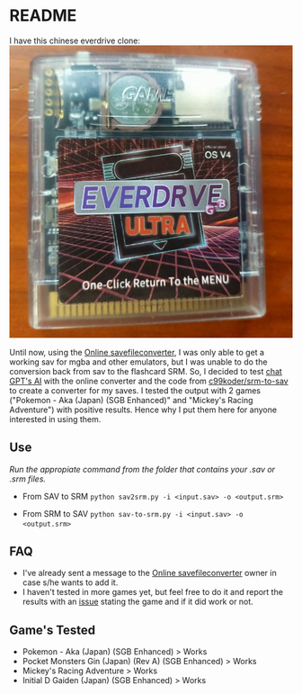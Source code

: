 # README

I have this chinese everdrive clone:  
![Clone Everdrive Picture](https://github.com/Bunkai9448/FlashcardGBsav2srm/blob/main/everdrive.jpg)

Until now, using the [Online savefileconverter](https://savefileconverter.com/#/srm-sav), I was only able to get a working sav for
mgba and other emulators, but I was unable to do the conversion back from sav to the flashcard SRM. So, I decided to test 
[chat GPT's AI](https://chatgpt.com/) with the online converter and the code from [c99koder/srm-to-sav](https://github.com/c99koder/srm-to-sav) to 
create a converter for my saves. I tested the output with 2 games ("Pokemon - Aka (Japan) (SGB Enhanced)" and "Mickey's Racing Adventure") with positive results. Hence why I put them here for anyone interested in using them.

## Use
*Run the appropiate command from the folder that contains your .sav or .srm files.*

- From SAV to SRM
`python sav2srm.py -i <input.sav> -o <output.srm>`

- From SRM to SAV
`python sav-to-srm.py -i <input.sav> -o <output.srm>`

## FAQ

- I've already sent a message to the [Online savefileconverter](https://savefileconverter.com/#/srm-sav) owner in case s/he wants to add it.
- I haven't tested in more games yet, but feel free to do it and report the results with an [issue](https://github.com/Bunkai9448/FlashcardGBsav2srm/issues) 
stating the game and if it did work or not.

## Game's Tested

- Pokemon - Aka (Japan) (SGB Enhanced) > Works
- Pocket Monsters Gin (Japan) (Rev A) (SGB Enhanced) > Works
- Mickey's Racing Adventure > Works
- Initial D Gaiden (Japan) (SGB Enhanced) > Works
